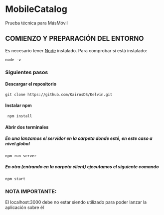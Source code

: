 # MobileCatalog
Prueba técnica para MásMóvil


## COMIENZO Y PREPARACIÓN DEL ENTORNO

Es necesario tener [Node](https://nodejs.org/es/) instalado. Para comprobar si está instalado:

```
node -v
```
### Siguientes pasos

#### Descargar el repositorio

```
git clone https://github.com/KairosDS/Kelvin.git
```

#### Instalar npm
```
 npm install 
```
#### Abrir dos terminales
##### En una lanzamos el servidor en la carpeta donde esté, en este caso a nivel global
```
npm run server
```
##### En otra (entrando en la carpeta client) ejecutamos el siguiente comando
```
npm start
```

### NOTA IMPORTANTE:
El localhost:3000 debe no estar siendo utilizado para poder lanzar la aplicación sobre él
